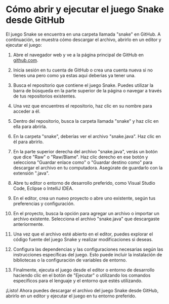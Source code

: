 # Cómo abrir y ejecutar el juego Snake desde GitHub

El juego Snake se encuentra en una carpeta llamada "snake" en GitHub. A continuación, se muestra cómo descargar el archivo, abrirlo en un editor y ejecutar el juego:

1. Abre el navegador web y ve a la página principal de GitHub en [github.com](https://github.com).

2. Inicia sesión en tu cuenta de GitHub o crea una cuenta nueva si no tienes una pero como ya estas aqui deberias ya tener una.

3. Busca el repositorio que contiene el juego Snake. Puedes utilizar la barra de búsqueda en la parte superior de la página o navegar a través de tus repositorios existentes.

4. Una vez que encuentres el repositorio, haz clic en su nombre para acceder a él.

5. Dentro del repositorio, busca la carpeta llamada "snake" y haz clic en ella para abrirla.

6. En la carpeta "snake", deberías ver el archivo "snake.java". Haz clic en él para abrirlo.

7. En la parte superior derecha del archivo "snake.java", verás un botón que dice "Raw" o "Raw/Blame". Haz clic derecho en ese botón y selecciona "Guardar enlace como" o "Guardar destino como" para descargar el archivo en tu computadora. Asegúrate de guardarlo con la extensión ".java".

8. Abre tu editor o entorno de desarrollo preferido, como Visual Studio Code, Eclipse o IntelliJ IDEA.

9. En el editor, crea un nuevo proyecto o abre uno existente, según tus preferencias y configuración.

10. En el proyecto, busca la opción para agregar un archivo o importar un archivo existente. Selecciona el archivo "snake.java" que descargaste anteriormente.

11. Una vez que el archivo esté abierto en el editor, puedes explorar el código fuente del juego Snake y realizar modificaciones si deseas.

12. Configura las dependencias y las configuraciones necesarias según las instrucciones específicas del juego. Esto puede incluir la instalación de bibliotecas o la configuración de variables de entorno.

13. Finalmente, ejecuta el juego desde el editor o entorno de desarrollo haciendo clic en el botón de "Ejecutar" o utilizando los comandos específicos para el lenguaje y el entorno que estés utilizando.

¡Listo! Ahora puedes descargar el archivo del juego Snake desde GitHub, abrirlo en un editor y ejecutar el juego en tu entorno preferido.

